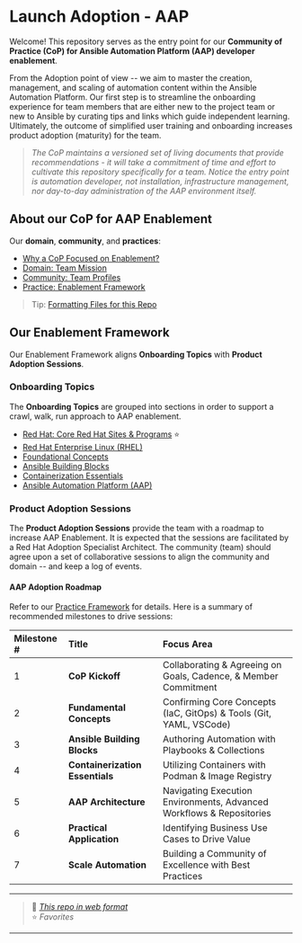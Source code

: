 # Launch Adoption - AAP

Welcome!  This repository serves as the entry point for our **Community of Practice (CoP) for Ansible Automation Platform (AAP) developer enablement**.  

From the Adoption point of view -- we aim to master the creation, management, and scaling of automation content within the Ansible Automation Platform.  Our first step is to streamline the onboarding experience for team members that are either new to the project team or new to Ansible by curating tips and links which guide independent learning. Ultimately, the outcome of simplified user training and onboarding increases product adoption (maturity) for the team.

> *The CoP maintains a versioned set of living documents that provide recommendations - it will take a commitment of time and effort  to cultivate this repository specifically for a team.  Notice the entry point is automation developer, not installation, infrastructure management, nor day-to-day administration of the AAP environment itself.*

## About our CoP for AAP Enablement

Our **domain**, **community**, and **practices**:

* [Why a CoP Focused on Enablement?](./about/aboutCoP.md)
* [Domain: Team Mission](./about/aboutDomain.md)
* [Community: Team Profiles](./about/aboutCommunity.md)
* [Practice: Enablement Framework](./about/aboutPractice.md)

> Tip: [Formatting Files for this Repo](./about/aboutFormat.md)

## Our Enablement Framework

Our Enablement Framework aligns **Onboarding Topics** with **Product Adoption Sessions**.

### Onboarding Topics

The **Onboarding Topics** are grouped into sections in order to support a crawl, walk, run approach to AAP enablement.

* [Red Hat: Core Red Hat Sites & Programs](./about/aboutRHResources.md) :star:
* [Red Hat Enterprise Linux (RHEL)](./rhel/rhel.md)
* [Foundational Concepts](./foundation/foundation.md)
* [Ansible Building Blocks](./ansible/ansible.md)
* [Containerization Essentials](./container/container.md)
* [Ansible Automation Platform (AAP)](./aap/aap.md)

### Product Adoption Sessions

The **Product Adoption Sessions** provide the team with a roadmap to increase AAP Enablement.  It is expected that the sessions are facilitated by a Red Hat Adoption Specialist Architect.   The community (team) should agree upon a set of collaborative sessions to align the community and domain -- and keep a log of events.  

#### AAP Adoption Roadmap

Refer to our [Practice Framework](./about/aboutPractice.md) for details.  Here is a summary of recommended milestones to drive sessions:

| Milestone # | Title                                           | Focus Area                                  |
| :---------- | :---------------------------------------------- | :------------------------------------------ |
| 1           | **CoP Kickoff** | Collaborating & Agreeing on Goals, Cadence, & Member Commitment |
| 2           | **Fundamental Concepts** | Confirming Core Concepts (IaC, GitOps) & Tools (Git, YAML, VSCode) |
| 3           | **Ansible Building Blocks** | Authoring Automation with Playbooks & Collections |
| 4           | **Containerization Essentials** | Utilizing Containers with Podman & Image Registry |
| 5           | **AAP Architecture** | Navigating Execution Environments, Advanced Workflows & Repositories |
| 6           | **Practical Application** | Identifying Business Use Cases to Drive Value |
| 7           | **Scale Automation** | Building a Community of Excellence with Best Practices |


---

> :link: *[This repo in web format](https://ppremru.github.io/LaunchAdoption-AAP/)*  
> :star: *Favorites*
---

